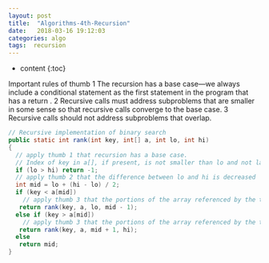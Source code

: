 ```yaml
---
layout: post
title:  "Algorithms-4th-Recursion"
date:   2018-03-16 19:12:03
categories: algo
tags:  recursion 
---
```


* content
{:toc}

Important rules of thumb
 1 The recursion has a base case—we always include a conditional statement as the first statement in the program that has a  return .
 2 Recursive calls must address subproblems that are smaller in some sense so that recursive calls converge to the base case.
 3 Recursive calls should not address subproblems that overlap. 
```java
// Recursive implementation of binary search
public static int rank(int key, int[] a, int lo, int hi)
{
  // apply thumb 1 that recursion has a base case.
  // Index of key in a[], if present, is not smaller than lo and not larger than hi.
  if (lo > hi) return -1;
  // apply thumb 2 that the difference between lo and hi is decreased
  int mid = lo + (hi - lo) / 2;
  if (key < a[mid])
    // apply thumb 3 that the portions of the array referenced by the two subproblems are disjoint.
   return rank(key, a, lo, mid - 1);
  else if (key > a[mid]) 
    // apply thumb 3 that the portions of the array referenced by the two subproblems are disjoint.
   return rank(key, a, mid + 1, hi);
  else 
   return mid;
}
```
